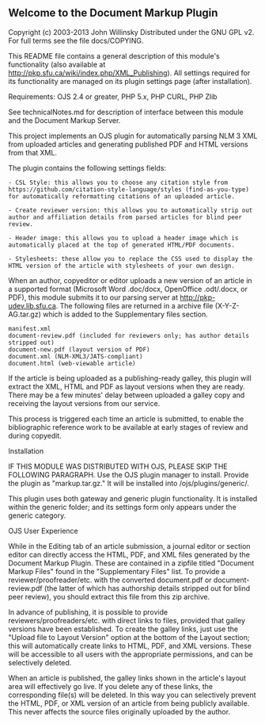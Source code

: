 Welcome to the Document Markup Plugin
--------------------------------------
Copyright (c) 2003-2013 John Willinsky
Distributed under the GNU GPL v2. For full terms see the file docs/COPYING.

This README file contains a general description of this module's functionality (also available at http://pkp.sfu.ca/wiki/index.php/XML_Publishing).  All settings required for its functionality are managed on its plugin settings page (after installation).

Requirements: OJS 2.4 or greater, PHP 5.x, PHP CURL, PHP Zlib

See technicalNotes.md for description of interface between this module and the Document Markup Server.


This project implements an OJS plugin for automatically parsing NLM 3 XML from uploaded articles and generating published PDF and HTML versions from that XML.

The plugin contains the following settings fields:

	- CSL Style: this allows you to choose any citation style from https://github.com/citation-style-language/styles (find-as-you-type) for automatically reformatting citations of an uploaded article.

	- Create reviewer version: this allows you to automatically strip out author and affiliation details from parsed articles for blind peer review.

	- Header image: this allows you to upload a header image which is automatically placed at the top of generated HTML/PDF documents.

	- Stylesheets: these allow you to replace the CSS used to display the HTML version of the article with stylesheets of your own design.

When an author, copyeditor or editor uploads a new version of an article in a supported format (Microsoft Word .doc/docx, OpenOffice .odt/.docx, or PDF), this module submits it to our parsing server at http://pkp-udev.lib.sfu.ca. The following files are returned in a archive file (X-Y-Z-AG.tar.gz) which is added to the Supplementary files section.

 	manifest.xml
	document-review.pdf (included for reviewers only; has author details stripped out)
 	document-new.pdf (layout version of PDF)
	document.xml (NLM-XML3/JATS-compliant)
	document.html (web-viewable article)

If the article is being uploaded as a publishing-ready galley, this plugin will extract the XML, HTML and PDF as layout versions when they are ready. There may be a few minutes' delay between uploaded a galley copy and receiving the layout versions from our service.

This process is triggered each time an article is submitted, to enable the bibliographic reference work to be available at early stages of review and during copyedit.


Installation

IF THIS MODULE WAS DISTRIBUTED WITH OJS, PLEASE SKIP THE FOLLOWING PARAGRAPH. Use the OJS plugin manager to install. Provide the plugin as "markup.tar.gz."  It will be installed into /ojs/plugins/generic/.

This plugin uses both gateway and generic plugin functionality.  It is installed within the generic folder; and its settings form only appears under the generic category.   

OJS User Experience

While in the Editing tab of an article submission, a journal editor or section editor can directly access the HTML, PDF, and XML files generated by the Document Markup Plugin. These are contained in a zipfile titled "Document Markup Files" found in the "Supplementary Files" list. To provide a reviewer/proofreader/etc. with the converted document.pdf or document-review.pdf (the latter of which has authorship details stripped out for blind peer review), you should extract this file from this zip archive.

In advance of publishing, it is possible to provide reviewers/proofreaders/etc. with direct links to files, provided that galley versions have been established. To create the galley links, just use the "Upload file to Layout Version" option at the bottom of the Layout section; this will automatically create links to HTML, PDF, and XML versions. These will be accessible to all users with the appropriate permissions, and can be selectively deleted.

When an article is published, the galley links shown in the article's layout area will effectively go live. If you delete any of these links, the corresponding file(s) will be deleted. In this way you can selectively prevent the HTML, PDF, or XML version of an article from being publicly available. This never affects the source files originally uploaded by the author.
